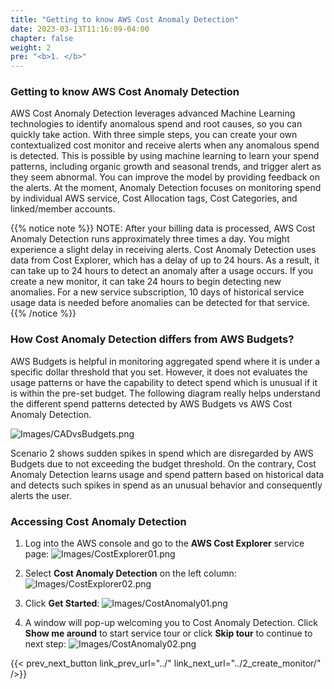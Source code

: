 ```yaml
---
title: "Getting to know AWS Cost Anomaly Detection"
date: 2023-03-13T11:16:09-04:00
chapter: false
weight: 2
pre: "<b>1. </b>"
---
```


### Getting to know AWS Cost Anomaly Detection
AWS Cost Anomaly Detection leverages advanced Machine Learning technologies to identify anomalous spend and root causes, so you can quickly take action. With three simple steps, you can create your own contextualized cost monitor and receive alerts when any anomalous spend is detected. This is possible by using machine learning to learn your spend patterns, including organic growth and seasonal trends, and trigger alert as they seem abnormal. You can improve the model by providing feedback on the alerts. At the moment, Anomaly Detection focuses on monitoring spend by individual AWS service, Cost Allocation tags, Cost Categories, and linked/member accounts. 

{{% notice note %}}
NOTE: After your billing data is processed, AWS Cost Anomaly Detection runs approximately three times a day. You might experience a slight delay in receiving alerts. Cost Anomaly Detection uses data from Cost Explorer, which has a delay of up to 24 hours. As a result, it can take up to 24 hours to detect an anomaly after a usage occurs. If you create a new monitor, it can take 24 hours to begin detecting new anomalies. For a new service subscription, 10 days of historical service usage data is needed before anomalies can be detected for that service.
{{% /notice %}}

### How Cost Anomaly Detection differs from AWS Budgets?
AWS Budgets is helpful in monitoring aggregated spend where it is under a specific dollar threshold that you set. However, it does not evaluates the usage patterns or have the capability to detect spend which is unusual if it is within the pre-set budget. The following diagram really helps understand the different spend patterns detected by AWS Budgets vs AWS Cost Anomaly Detection. 

![Images/CADvsBudgets.png](/Cost/200_6_Cost_Anomaly_Detection/Images/cad_vs_budgets.png?classes=lab_picture_small)

Scenario 2 shows sudden spikes in spend which are disregarded by AWS Budgets due to not exceeding the budget threshold. On the contrary, Cost Anomaly Detection learns usage and spend pattern based on historical data and detects such spikes in spend as an unusual behavior and consequently alerts the user. 

### Accessing Cost Anomaly Detection

1. Log into the AWS console and go to the **AWS Cost Explorer** service page:
![Images/CostExplorer01.png](/Cost/200_6_Cost_Anomaly_Detection/Images/cost_explorer_01.png?classes=lab_picture_small)

2. Select **Cost Anomaly Detection** on the left column:
![Images/CostExplorer02.png](/Cost/200_6_Cost_Anomaly_Detection/Images/cost_explorer_02.png?classes=lab_picture_small)

3. Click **Get Started**:
![Images/CostAnomaly01.png](/Cost/200_6_Cost_Anomaly_Detection/Images/cost_anomaly_01.png?classes=lab_picture_small)

4. A window will pop-up welcoming you to Cost Anomaly Detection. Click **Show me around** to start service tour or click **Skip tour** to continue to next step:
![Images/CostAnomaly02.png](/Cost/200_6_Cost_Anomaly_Detection/Images/cost_anomaly_02.png?classes=lab_picture_small)

{{< prev_next_button link_prev_url="../" link_next_url="../2_create_monitor/" />}}

